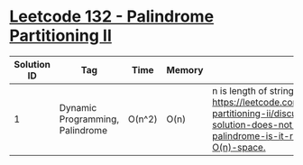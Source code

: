 # [Leetcode 132 - Palindrome Partitioning II](https://leetcode.com/problems/palindrome-partitioning-ii/)

| Solution ID | Tag | Time | Memory | Note |
| ----------- | --- | ---- | ------ | ---- |
| 1 | Dynamic Programming, Palindrome | O(n^2) | O(n) | n is length of string s. Borrow from: <https://leetcode.com/problems/palindrome-partitioning-ii/discuss/42198/My-solution-does-not-need-a-table-for-palindrome-is-it-right-It-uses-only-O(n)-space.> |
